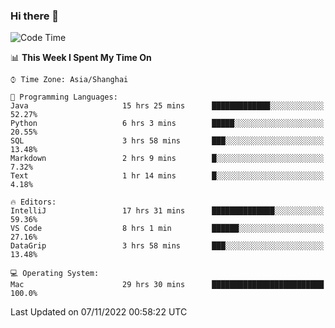 ### Hi there 👋


<!--START_SECTION:waka-->
![Code Time](http://img.shields.io/badge/Code%20Time-879%20hrs%2017%20mins-blue)

📊 **This Week I Spent My Time On** 

```text
⌚︎ Time Zone: Asia/Shanghai

💬 Programming Languages: 
Java                     15 hrs 25 mins      █████████████░░░░░░░░░░░░   52.27% 
Python                   6 hrs 3 mins        █████░░░░░░░░░░░░░░░░░░░░   20.55% 
SQL                      3 hrs 58 mins       ███░░░░░░░░░░░░░░░░░░░░░░   13.48% 
Markdown                 2 hrs 9 mins        █░░░░░░░░░░░░░░░░░░░░░░░░   7.32% 
Text                     1 hr 14 mins        █░░░░░░░░░░░░░░░░░░░░░░░░   4.18%

🔥 Editors: 
IntelliJ                 17 hrs 31 mins      ██████████████░░░░░░░░░░░   59.36% 
VS Code                  8 hrs 1 min         ██████░░░░░░░░░░░░░░░░░░░   27.16% 
DataGrip                 3 hrs 58 mins       ███░░░░░░░░░░░░░░░░░░░░░░   13.48%

💻 Operating System: 
Mac                      29 hrs 30 mins      █████████████████████████   100.0%

```


 Last Updated on 07/11/2022 00:58:22 UTC
<!--END_SECTION:waka-->

<!--
**SillyPasty/SillyPasty** is a ✨ _special_ ✨ repository because its `README.md` (this file) appears on your GitHub profile.

Here are some ideas to get you started:

- 🔭 I’m currently working on ...
- 🌱 I’m currently learning ...
- 👯 I’m looking to collaborate on ...
- 🤔 I’m looking for help with ...
- 💬 Ask me about ...
- 📫 How to reach me: ...
- 😄 Pronouns: ...
- ⚡ Fun fact: ...
-->


